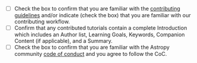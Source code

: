 - [ ] Check the box to confirm that you are familiar with the [contributing guidelines](https://learn.astropy.org/contributing/how-to-contribute) and/or indicate (check the box) that you are familiar with our contributing workflow.
- [ ] Confirm that any contributed tutorials contain a complete Introduction which includes an Author list, Learning Goals, Keywords, Companion Content (if applicable), and a Summary.
- [ ] Check the box to confirm that you are familiar with the Astropy community
 [code of conduct](https://github.com/astropy/astropy/blob/main/CODE_OF_CONDUCT.md) and you agree to follow the CoC.
